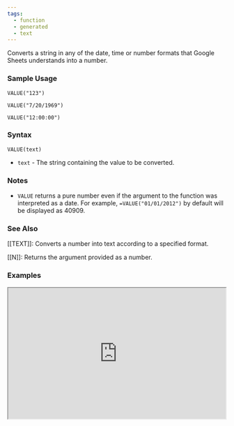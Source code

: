 ```yaml
---
tags:
  - function
  - generated
  - text
---
```


Converts a string in any of the date, time or number formats that Google Sheets understands into a number.

### Sample Usage

`VALUE("123")`

`VALUE("7/20/1969")`

`VALUE("12:00:00")`

### Syntax

`VALUE(text)`

* `text` - The string containing the value to be converted.

### Notes

* `VALUE` returns a pure number even if the argument to the function was interpreted as a date. For example, `=VALUE("01/01/2012")` by default will be displayed as 40909.

### See Also

[[TEXT]]: Converts a number into text according to a specified format.

[[N]]: Returns the argument provided as a number.

### Examples

<iframe height="300" src="https://docs.google.com/spreadsheet/pub?key=0As3tAuweYU9QdFl4UnpBdXNhRXZ1X0ZKanZ5QmZGbmc&amp;output=html" width="500"></iframe>